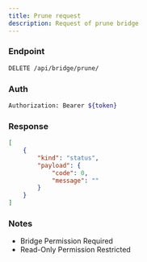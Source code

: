 ```yaml
---
title: Prune request
description: Request of prune bridge
---
```


### Endpoint

```bash
DELETE /api/bridge/prune/
```

### Auth

```bash
Authorization: Bearer ${token}
```

### Response

```json [Json]
[
    {
        "kind": "status",
        "payload": {
            "code": 0,
            "message": ""
        }
    }
]
```

### Notes

- Bridge Permission Required
- Read-Only Permission Restricted
